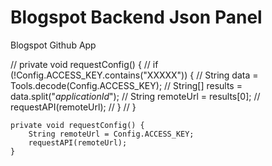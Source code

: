# Blogspot Backend Json Panel
Blogspot Github App


//    private void requestConfig() {
//        if (!Config.ACCESS_KEY.contains("XXXXX")) {
//            String data = Tools.decode(Config.ACCESS_KEY);
//            String[] results = data.split("_applicationId_");
//            String remoteUrl = results[0];
//            requestAPI(remoteUrl);
//        }
//    }

    private void requestConfig() {
        String remoteUrl = Config.ACCESS_KEY;
        requestAPI(remoteUrl);
    }
